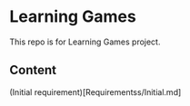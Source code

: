 Learning Games
=============

This repo is for Learning Games project.


## Content

(Initial requirement)[Requirementss/Initial.md]